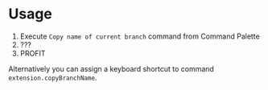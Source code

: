 Usage
=====

1. Execute `Copy name of current branch` command from Command Palette
2. ???
3. PROFIT


Alternatively you can assign a keyboard shortcut to command `extension.copyBranchName`.